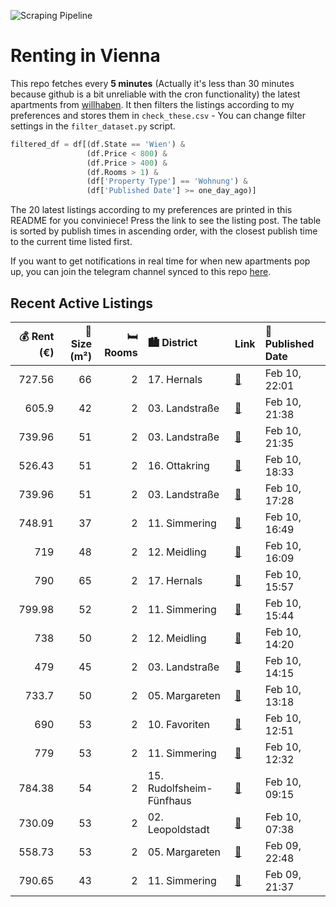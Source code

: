 ![Scraping Pipeline](https://github.com/AthomsG/renting-in-vienna/actions/workflows/run_pipeline.yml/badge.svg)


# Renting in Vienna

This repo fetches every **5 minutes** (Actually it's less than 30 minutes because github is a bit unreliable with the cron functionality) the latest apartments from [willhaben](https://www.willhaben.at/).
It then filters the listings according to my preferences and stores them in `check_these.csv` - You can change filter settings in the `filter_dataset.py` script.

```python
filtered_df = df[(df.State == 'Wien') & 
                 (df.Price < 800) &
                 (df.Price > 400) &
                 (df.Rooms > 1) &
                 (df['Property Type'] == 'Wohnung') &
                 (df['Published Date'] >= one_day_ago)]
```

The 20 latest listings according to my preferences are printed in this README for you conviniece! Press the link to see the listing post.
The table is sorted by publish times in ascending order, with the closest publish time to the current time listed first.

If you want to get notifications in real time for when new apartments pop up, you can join the telegram channel synced to this repo [here](https://t.me/+1HPAYOf5BSsyNTlk).

## Recent Active Listings

|   💰 Rent (€) |   📏 Size (m²) |   🛏️ Rooms | 🏙️ District              | Link                                                                                                                                                                                                       | 📅 Published Date   |
|-------------:|--------------:|-----------:|:-------------------------|:-----------------------------------------------------------------------------------------------------------------------------------------------------------------------------------------------------------|:-------------------|
|       727.56 |            66 |          2 | 17. Hernals              | [🔗](https://www.willhaben.at/iad/immobilien/d/mietwohnungen/wien/wien-1170-hernals/ruhige-2-zimmer-wohnung-provisionsfrei-unbefristet-1057479509/)                                                         | Feb 10, 22:01      |
|       605.9  |            42 |          2 | 03. Landstraße           | [🔗](https://www.willhaben.at/iad/immobilien/d/mietwohnungen/wien/wien-1030-landstra%C3%9Fe/n%C3%A4he-u3-erdberg-ii-1-zimmer-mit-kabinett-und-separater-k%C3%BCche-ii-an-der-erdbergstra%C3%9Fe-933972413/) | Feb 10, 21:38      |
|       739.96 |            51 |          2 | 03. Landstraße           | [🔗](https://www.willhaben.at/iad/immobilien/d/mietwohnungen/wien/wien-1030-landstra%C3%9Fe/n%C3%A4he-u3-erdberg-ii-2-zimmer-mit-separater-k%C3%BCche-ii-an-der-erdbergstra%C3%9Fe-1316904187/)             | Feb 10, 21:35      |
|       526.43 |            51 |          2 | 16. Ottakring            | [🔗](https://www.willhaben.at/iad/immobilien/d/mietwohnungen/wien/wien-1160-ottakring/gemeindewohnung-1500893406/)                                                                                          | Feb 10, 18:33      |
|       739.96 |            51 |          2 | 03. Landstraße           | [🔗](https://www.willhaben.at/iad/immobilien/d/mietwohnungen/wien/wien-1030-landstra%C3%9Fe/unbefristete-altbauwohnung-in-u3-n%C3%A4he-1755801817/)                                                         | Feb 10, 17:28      |
|       748.91 |            37 |          2 | 11. Simmering            | [🔗](https://www.willhaben.at/iad/immobilien/d/mietwohnungen/wien/wien-1110-simmering/the-arrow---willkommen-im-gr%C3%BCnen-teil-simmerings-974631888/)                                                     | Feb 10, 16:49      |
|       719    |            48 |          2 | 12. Meidling             | [🔗](https://www.willhaben.at/iad/immobilien/d/mietwohnungen/wien/wien-1120-meidling/gr%C3%BCnruhelage---unbefristete-altbaumiete-in-sch%C3%B6nem-eckzinshaus-%21-1293383388/)                              | Feb 10, 16:09      |
|       790    |            65 |          2 | 17. Hernals              | [🔗](https://www.willhaben.at/iad/immobilien/d/mietwohnungen/wien/wien-1170-hernals/toplage%21-sonnige-2-zimmer-neubauwohnung-1538694809/)                                                                  | Feb 10, 15:57      |
|       799.98 |            52 |          2 | 11. Simmering            | [🔗](https://www.willhaben.at/iad/immobilien/d/mietwohnungen/wien/wien-1110-simmering/nachmieter-f%C3%BCr-meine-mietwohnung-gesucht-/-rosa-jochmann-ring-16-1345788815/)                                    | Feb 10, 15:44      |
|       738    |            50 |          2 | 12. Meidling             | [🔗](https://www.willhaben.at/iad/immobilien/d/mietwohnungen/wien/wien-1120-meidling/renovierte-wohnung-1556167138/)                                                                                        | Feb 10, 14:20      |
|       479    |            45 |          2 | 03. Landstraße           | [🔗](https://www.willhaben.at/iad/immobilien/d/mietwohnungen/wien/wien-1030-landstra%C3%9Fe/gemeindewohnung-zur-direktvergabe-nur-mit-wohnticket-bis-30.06.2024-2021589746/)                                | Feb 10, 14:15      |
|       733.7  |            50 |          2 | 05. Margareten           | [🔗](https://www.willhaben.at/iad/immobilien/d/mietwohnungen/wien/wien-1050-margareten/suche-nachmieter-f%C3%BCr-50m%C2%B2-wohnung-/-looking-for-tenant-50m%C2%B2-apartment-1729746100/)                    | Feb 10, 13:18      |
|       690    |            53 |          2 | 10. Favoriten            | [🔗](https://www.willhaben.at/iad/immobilien/d/mietwohnungen/wien/wien-1100-favoriten/zweier-wg-oder-f%C3%BCr-ein-p%C3%A4rchen-1385455763/)                                                                 | Feb 10, 12:51      |
|       779    |            53 |          2 | 11. Simmering            | [🔗](https://www.willhaben.at/iad/immobilien/d/mietwohnungen/wien/wien-1110-simmering/11.braunhubergasse-unbefristete-provisionsfreie-2-zimmer-altbaumiete-in-u3-n%C3%A4he-801910236/)                      | Feb 10, 12:32      |
|       784.38 |            54 |          2 | 15. Rudolfsheim-Fünfhaus | [🔗](https://www.willhaben.at/iad/immobilien/d/mietwohnungen/wien/wien-1150-rudolfsheim-f%C3%BCnfhaus/hollergasse---2-zimmer-erdgeschosswohnung-1602693186/)                                                | Feb 10, 09:15      |
|       730.09 |            53 |          2 | 02. Leopoldstadt         | [🔗](https://www.willhaben.at/iad/immobilien/d/mietwohnungen/wien/wien-1020-leopoldstadt/charmante-altbauwohnung-direkt-beim-augarten-zur-unbefristeten-vermietung.-2123519583/)                            | Feb 10, 07:38      |
|       558.73 |            53 |          2 | 05. Margareten           | [🔗](https://www.willhaben.at/iad/immobilien/d/mietwohnungen/wien/wien-1050-margareten/direktvergabe-gemeindebau-2-zimmer-wohnung-im-5.-bezirk-837220260/)                                                  | Feb 09, 22:48      |
|       790.65 |            43 |          2 | 11. Simmering            | [🔗](https://www.willhaben.at/iad/immobilien/d/mietwohnungen/wien/wien-1110-simmering/n%C3%A4he-huma-eleven---wohnung-perfekt-f%C3%BCr-p%C3%A4rchen-geeignet-mit-balkon-1309031000/)                        | Feb 09, 21:37      |
